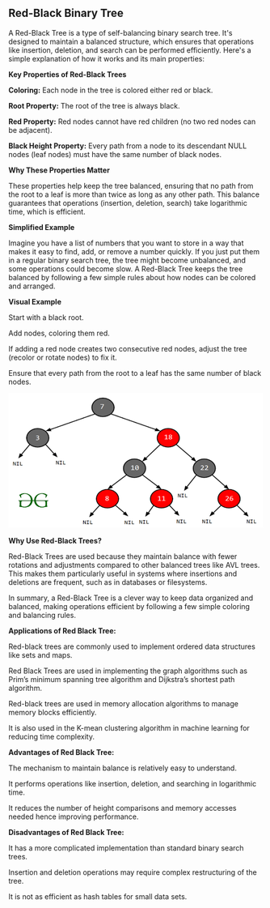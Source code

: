 ## Red-Black Binary Tree

A Red-Black Tree is a type of self-balancing binary search tree. It's designed to maintain a balanced structure, which ensures that operations like insertion, deletion, and search can be performed efficiently. Here's a simple explanation of how it works and its main properties:

**Key Properties of Red-Black Trees**

**Coloring:** Each node in the tree is colored either red or black.

**Root Property:** The root of the tree is always black.

**Red Property:** Red nodes cannot have red children (no two red nodes can be adjacent).

**Black Height Property:** Every path from a node to its descendant NULL nodes (leaf nodes) must have the same number of black nodes.

**Why These Properties Matter**

These properties help keep the tree balanced, ensuring that no path from the root to a leaf is more than twice as long as any other path. This balance guarantees that operations (insertion, deletion, search) take logarithmic time, which is efficient.

**Simplified Example**

Imagine you have a list of numbers that you want to store in a way that makes it easy to find, add, or remove a number quickly. If you just put them in a regular binary search tree, the tree might become unbalanced, and some operations could become slow. A Red-Black Tree keeps the tree balanced by following a few simple rules about how nodes can be colored and arranged.

**Visual Example**

Start with a black root.

Add nodes, coloring them red.

If adding a red node creates two consecutive red nodes, adjust the tree (recolor or rotate nodes) to fix it.

Ensure that every path from the root to a leaf has the same number of black nodes.

![Red-Black-Binary-Tree](images/red-black-tree.png)

**Why Use Red-Black Trees?**

Red-Black Trees are used because they maintain balance with fewer rotations and adjustments compared to other balanced trees like AVL trees. This makes them particularly useful in systems where insertions and deletions are frequent, such as in databases or filesystems.

In summary, a Red-Black Tree is a clever way to keep data organized and balanced, making operations efficient by following a few simple coloring and balancing rules.

**Applications of Red Black Tree:**

Red-black trees are commonly used to implement ordered data structures like sets and maps.

Red Black Trees are used in implementing the graph algorithms such as Prim’s minimum spanning tree algorithm and Dijkstra’s shortest path algorithm.

Red-black trees are used in memory allocation algorithms to manage memory blocks efficiently.

 It is also used in the K-mean clustering algorithm in machine learning for reducing time complexity.

**Advantages of Red Black Tree:**

The mechanism to maintain balance is relatively easy to understand.

It performs operations like insertion, deletion, and searching in logarithmic time.

It reduces the number of height comparisons and memory accesses needed hence improving performance.

**Disadvantages of Red Black Tree:**

It has a more complicated implementation than standard binary search trees.

Insertion and deletion operations may require complex restructuring of the tree.

It is not as efficient as hash tables for small data sets.




